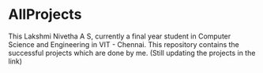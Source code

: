 # AllProjects
This Lakshmi Nivetha A S, currently a final year student in Computer Science and Engineering in VIT - Chennai. 
This repository contains the successful projects which are done by me. 
(Still updating the projects in the link)
